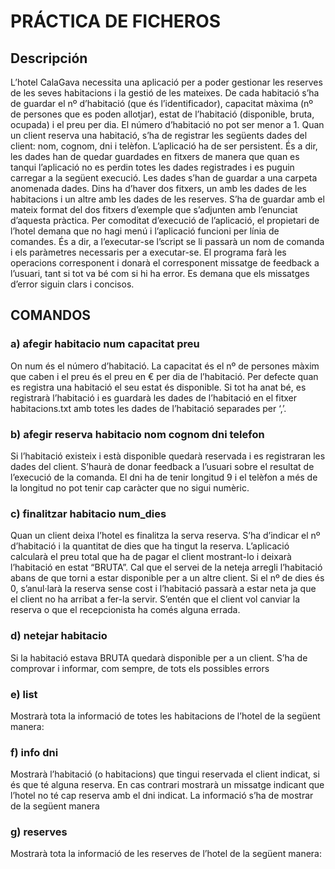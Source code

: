 # PRÁCTICA DE FICHEROS

## Descripción

L’hotel CalaGava necessita una aplicació per a poder gestionar les reserves de les 
seves habitacions i la gestió de les mateixes. 
De cada habitació s’ha de guardar el nº d’habitació (que és l’identificador), 
capacitat màxima (nº de persones que es poden allotjar), estat de l’habitació 
(disponible, bruta, ocupada) i el preu per dia. El número d’habitació no pot ser 
menor a 1.
Quan un client reserva una habitació, s’ha de registrar les següents dades del 
client: nom, cognom, dni i telèfon. 
L’aplicació ha de ser persistent. És a dir, les dades han de quedar guardades en 
fitxers de manera que quan es tanqui l’aplicació no es perdin totes les dades 
registrades i es puguin carregar a la següent execució. Les dades s’han de guardar 
a una carpeta anomenada dades. Dins ha d’haver dos fitxers, un amb les dades 
de les habitacions i un altre amb les dades de les reserves. S’ha de guardar amb 
el mateix format del dos fitxers d’exemple que s’adjunten amb l’enunciat d’aquesta 
pràctica.
Per comoditat d’execució de l’aplicació, el propietari de l’hotel demana que no hagi 
menú i l’aplicació funcioni per línia de comandes. És a dir, a l’executar-se l’script 
se li passarà un nom de comanda i els paràmetres necessaris per a executar-se. 
El programa farà les operacions corresponent i donarà el corresponent missatge 
de feedback a l’usuari, tant si tot va bé com si hi ha error. Es demana que els 
missatges d’error siguin clars i concisos.

## COMANDOS
### a) afegir habitacio num capacitat preu
On num és el número d’habitació. La capacitat és el nº de persones màxim que 
caben i el preu és el preu en € per dia de l’habitació. Per defecte quan es registra 
una habitació el seu estat és disponible. Si tot ha anat bé, es registrarà l’habitació 
i es guardarà les dades de l’habitació en el fitxer habitacions.txt amb totes les 
dades de l’habitació separades per ‘,’.

### b) afegir reserva habitacio nom cognom dni telefon
Si l’habitació existeix i està disponible quedarà reservada i es registraran les dades 
del client. S’haurà de donar feedback a l’usuari sobre el resultat de l’execució de 
la comanda. El dni ha de tenir longitud 9 i el telèfon a més de la longitud no pot 
tenir cap caràcter que no sigui numèric.

### c) finalitzar habitacio num_dies
Quan un client deixa l’hotel es finalitza la serva reserva. S’ha d’indicar el nº 
d’habitació i la quantitat de dies que ha tingut la reserva. L’aplicació calcularà el 
preu total que ha de pagar el client mostrant-lo i deixarà l’habitació en estat 
“BRUTA”. Cal que el servei de la neteja arregli l’habitació abans de que torni a 
estar disponible per a un altre client. Si el nº de dies és 0, s’anul·larà la reserva 
sense cost i l’habitació passarà a estar neta ja que el client no ha arribat a fer-la 
servir. S’entén que el client vol canviar la reserva o que el recepcionista ha comés 
alguna errada.

### d) netejar habitacio
Si la habitació estava BRUTA quedarà disponible per a un client. S’ha de 
comprovar i informar, com sempre, de tots els possibles errors

### e) list
Mostrarà tota la informació de totes les habitacions de l’hotel de la següent 
manera:

### f) info dni
Mostrarà l’habitació (o habitacions) que tingui reservada el client indicat, si 
és que té alguna reserva. 
En cas contrari mostrarà un missatge indicant que l’hotel no té cap reserva 
amb el dni indicat. 
La informació s’ha de mostrar de la següent manera

### g) reserves
Mostrarà tota la informació de les reserves de l’hotel de la següent manera:



